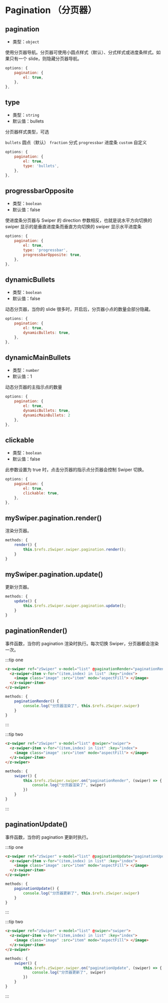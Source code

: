 # Pagination （分页器）

## pagination

- 类型：`object`

使用分页器导航。分页器可使用小圆点样式（默认）、分式样式或进度条样式。如果只有一个 slide，则隐藏分页器导航。

```js
options: {
    pagination: {
        el: true,
    },
},
```

## type

- 类型：`string`
- 默认值：bullets

分页器样式类型，可选

`bullets` 圆点（默认）
`fraction` 分式
`progressbar` 进度条
`custom` 自定义

```js
options: {
    pagination: {
        el: true,
        type: 'bullets',
    },
},
```

## progressbarOpposite

- 类型：`boolean`
- 默认值：false

使进度条分页器与 Swiper 的 direction 参数相反，也就是说水平方向切换的 swiper 显示的是垂直进度条而垂直方向切换的 swiper 显示水平进度条

```js
options: {
    pagination: {
        el: true,
        type: 'progressbar',
        progressbarOpposite: true,
    },
},
```

## dynamicBullets

- 类型：`boolean`
- 默认值：false

动态分页器，当你的 slide 很多时，开启后，分页器小点的数量会部分隐藏。

```js
options: {
    pagination: {
        el: true,
        dynamicBullets: true,
    },
},
```

## dynamicMainBullets

- 类型：`number`
- 默认值：1

动态分页器的主指示点的数量

```js
options: {
    pagination: {
        el: true,
        dynamicBullets: true,
        dynamicMainBullets: 2
    },
},
```

## clickable

- 类型：`boolean`
- 默认值：false

此参数设置为 true 时，点击分页器的指示点分页器会控制 Swiper 切换。

```js
options: {
    pagination: {
        el: true,
        clickable: true,
    },
},
```

## mySwiper.pagination.render()

渲染分页器。

```js
methods: {
    render() {
        this.$refs.zSwiper.swiper.pagination.render();
    }
}
```

## mySwiper.pagination.update()

更新分页器。

```js
methods: {
    update() {
        this.$refs.zSwiper.swiper.pagination.update();
    }
}
```

## paginationRender()

事件函数，当你的 pagination 渲染时执行。每次切换 Swiper，分页器都会渲染一次。

:::tip one

```html
<z-swiper ref="zSwiper" v-model="list" @paginationRender="paginationRender">
  <z-swiper-item v-for="(item,index) in list" :key="index">
    <image class="image" :src="item" mode="aspectFill"> </image>
  </z-swiper-item>
</z-swiper>
```

```js
methods: {
    paginationRender() {
        console.log("分页器渲染了", this.$refs.zSwiper.swiper)
    }
}
```

:::

:::tip two

```html
<z-swiper ref="zSwiper" v-model="list" @swiper="swiper">
  <z-swiper-item v-for="(item,index) in list" :key="index">
    <image class="image" :src="item" mode="aspectFill"> </image>
  </z-swiper-item>
</z-swiper>
```

```js
methods: {
    swiper() {
        this.$refs.zSwiper.swiper.on("paginationRender", (swiper) => {
            console.log("分页器渲染了", swiper)
        })
    }
}
```

:::

## paginationUpdate()

事件函数，当你的 pagination 更新时执行。

:::tip one

```html
<z-swiper ref="zSwiper" v-model="list" @paginationUpdate="paginationUpdate">
  <z-swiper-item v-for="(item,index) in list" :key="index">
    <image class="image" :src="item" mode="aspectFill"> </image>
  </z-swiper-item>
</z-swiper>
```

```js
methods: {
    paginationUpdate() {
        console.log("分页器更新了", this.$refs.zSwiper.swiper)
    }
}
```

:::

:::tip two

```html
<z-swiper ref="zSwiper" v-model="list" @swiper="swiper">
  <z-swiper-item v-for="(item,index) in list" :key="index">
    <image class="image" :src="item" mode="aspectFill"> </image>
  </z-swiper-item>
</z-swiper>
```

```js
methods: {
    swiper() {
        this.$refs.zSwiper.swiper.on("paginationUpdate", (swiper) => {
            console.log("分页器更新了", swiper)
        })
    }
}
```

:::
